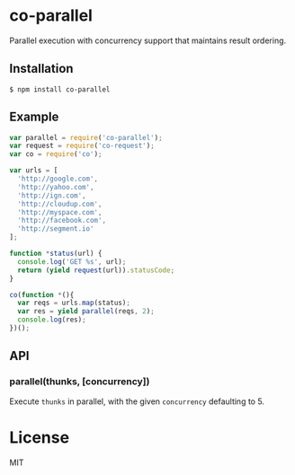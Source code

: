 
# co-parallel

  Parallel execution with concurrency support that maintains result ordering.

## Installation

```
$ npm install co-parallel
```

## Example

```js
var parallel = require('co-parallel');
var request = require('co-request');
var co = require('co');

var urls = [
  'http://google.com',
  'http://yahoo.com',
  'http://ign.com',
  'http://cloudup.com',
  'http://myspace.com',
  'http://facebook.com',
  'http://segment.io'
];

function *status(url) {
  console.log('GET %s', url);
  return (yield request(url)).statusCode;
}

co(function *(){
  var reqs = urls.map(status);
  var res = yield parallel(reqs, 2);
  console.log(res);
})();
```

## API

### parallel(thunks, [concurrency])

  Execute `thunks` in parallel, with the given
  `concurrency` defaulting to 5.

# License

  MIT